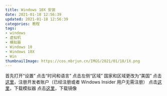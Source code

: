 ```yaml
---
title: Windows 10X 安装
date: 2021-01-18 12:56:39
updated: 2021-01-18 12:56:39
categories: 教程
tags:
- windows
- 虚拟机
- 模拟器
- Windows 10
- Windows 10X
- Win
thumbnailImage: https://cos.mbrjun.cn/IMGS/2021/01/18/1X.png
---
```

首先打开“设置”
点击“时间和语言”
点击左侧“区域”
国家和区域更改为“美国”
点击[这里][1]，注册开发者账户（已经注册或者 Windows Insider 用户无需注册）
点击[这里][2]，下载模拟器
点击[这里][3]，下载镜像
<!-- more -->

  [1]: https://insider.windows.com/
  [2]: https://aka.ms/emulator/app
  [3]: https://aka.ms/emulator/latest